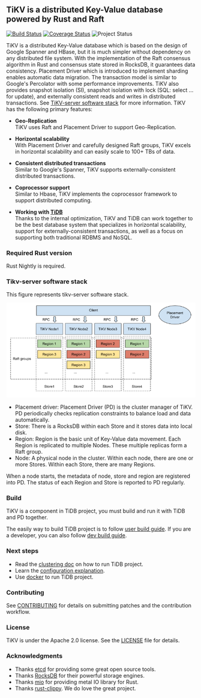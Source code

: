 ## TiKV is a distributed Key-Value database powered by Rust and Raft


[![Build Status](https://travis-ci.org/pingcap/tikv.svg?branch=master)](https://travis-ci.org/pingcap/tikv) [![Coverage Status](https://coveralls.io/repos/github/pingcap/tikv/badge.svg?branch=master)](https://coveralls.io/github/pingcap/tikv)
![Project Status](https://img.shields.io/badge/status-beta-yellow.svg)

TiKV is a distributed Key-Value database which is based on the design of Google Spanner and HBase, but it is much simpler without dependency on any distributed file system. With the implementation of the Raft consensus algorithm in Rust and consensus state stored in RocksDB, it guarantees data consistency. Placement Driver which is introduced to implement sharding enables automatic data migration. The transaction model is similar to Google's Percolator with some performance improvements. TiKV also provides snapshot isolation (SI), snapshot isolation with lock (SQL: select ... for update), and externally consistent reads and writes in distributed transactions. See [TiKV-server software stack](#tikv-server-software-stack) for more information. TiKV has the following primary features:

- __Geo-Replication__  
TiKV uses Raft and Placement Driver to support Geo-Replication. 

- __Horizontal scalability__  
With Placement Driver and carefully designed Raft groups, TiKV excels in horizontal scalability and can easily scale to 100+ TBs of data.

- __Consistent distributed transactions__  
Similar to Google's Spanner, TiKV supports externally-consistent distributed transactions. 

- __Coprocessor support__  
Similar to Hbase, TiKV implements the coprocessor framework to support distributed computing.

- __Working with [TiDB](https://github.com/pingcap/tidb)__  
Thanks to the internal optimization, TiKV and TiDB can work together to be the best database system that specializes in horizontal scalability, support for externally-consistent transactions, as well as a focus on supporting both traditional RDBMS and NoSQL.

### Required Rust version

Rust Nightly is required.

### Tikv-server software stack
This figure represents tikv-server software stack. 

![image](images/tikv_stack.png)

- Placement driver: Placement Driver (PD) is the cluster manager of TiKV. PD periodically checks replication constraints to balance load and data automatically.
- Store: There is a RocksDB within each Store and it stores data into local disk.
- Region: Region is the basic unit of Key-Value data movement. Each Region is replicated to multiple Nodes. These multiple replicas form a Raft group.
- Node: A physical node in the cluster. Within each node, there are one or more Stores. Within each Store, there are many Regions.

When a node starts, the metadata of node, store and region are registered into PD. The status of each Region and Store is reported to PD regularly.

### Build

TiKV is a component in TiDB project, you must build and run it with TiDB and PD together.

The easily way to build TiDB project is to follow [user build guide](https://github.com/pingcap/docs/blob/master/op-guide/build.md).
If you are a developer, you can also follow [dev build guide](https://github.com/pingcap/docs/blob/master/dev-guide/build.md).

### Next steps

+ Read the [clustering doc](https://github.com/pingcap/docs/blob/master/op-guide/clustering.md) on how to run TiDB project.
+ Learn the [configuration explanation](https://github.com/pingcap/docs/blob/master/op-guide/configuration.md).
+ Use [docker](https://github.com/pingcap/docs/blob/master/op-guide/docker.md) to run TiDB project.

### Contributing

See [CONTRIBUTING](./CONTRIBUTING.md) for details on submitting patches and the contribution workflow.

### License

TiKV is under the Apache 2.0 license. See the [LICENSE](./LICENSE) file for details.


### Acknowledgments
- Thanks [etcd](https://github.com/coreos/etcd) for providing some great open source tools.
- Thanks [RocksDB](https://github.com/facebook/rocksdb) for their powerful storage engines.
- Thanks [mio](https://github.com/carllerche/mio) for providing metal IO library for Rust.
- Thanks [rust-clippy](https://github.com/Manishearth/rust-clippy). We do love the great project. 
